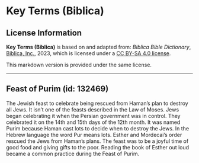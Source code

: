# Key Terms (Biblica)

## License Information

**Key Terms (Biblica)** is based on and adapted from: _Biblica Bible Dictionary_, [Biblica, Inc.](https://www.biblica.com/), 2023, which is licensed under a [CC BY-SA 4.0 license](https://creativecommons.org/licenses/by-sa/4.0/legalcode.en).

This markdown version is provided under the same license.



--------------------------------

## Feast of Purim (id: 132469)

The Jewish feast to celebrate being rescued from Haman’s plan to destroy all Jews. It isn’t one of the feasts described in the Law of Moses. Jews began celebrating it when the Persian government was in control. They celebrated it on the 14th and 15th days of the 12th month. It was named Purim because Haman cast lots to decide when to destroy the Jews. In the Hebrew language the word Pur means lots. Esther and Mordecai’s order rescued the Jews from Haman’s plans. The feast was to be a joyful time of good food and giving gifts to the poor. Reading the book of Esther out loud became a common practice during the Feast of Purim.



